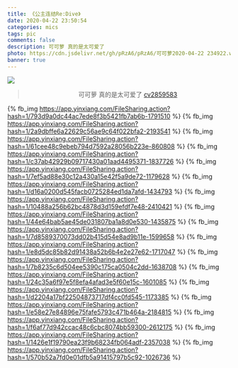 ```yaml
---
title: 《公主连结Re:Dive》
date: 2020-04-22 23:50:54
categories: mics
tags: pic
comments: false
description: 可可萝 真的是太可爱了
photo: https://cdn.jsdelivr.net/gh/pRzA6/pRzA6/可可萝2020-04-22 234922.webp
banner: true
---
```

<img src="https://cdn.jsdelivr.net/gh/pRzA6/pRzA6/可可萝2020-04-22 234922.webp">

<div align="center">

> 可可萝 真的是太可爱了
> [cv2859583](https://www.bilibili.com/read/cv2859583/)

</div>

{% fb_img https://app.yinxiang.com/FileSharing.action?hash=1/793d9a0dc44ac7ede8f3b5421fb7ab6b-1791510 %}
{% fb_img https://app.yinxiang.com/FileSharing.action?hash=1/2a9dbffe6a22629c56ae9c64f022bfa2-2193541 %}
{% fb_img https://app.yinxiang.com/FileSharing.action?hash=1/61cee48c9ebeb794d7592a28056b223e-860808  %}
{% fb_img https://app.yinxiang.com/FileSharing.action?hash=1/c37ab42929b09717430a01aad4495371-1837726 %}
{% fb_img https://app.yinxiang.com/FileSharing.action?hash=1/7ef5ad88e30c12a430a15e42f5a9de72-1179628 %}
{% fb_img https://app.yinxiang.com/FileSharing.action?hash=1/d16a0200d545facb0725284ed1da7afd-1434793 %}
{% fb_img https://app.yinxiang.com/FileSharing.action?hash=1/10488a256b62bc4878d3d159efdf7e48-2410421 %}
{% fb_img https://app.yinxiang.com/FileSharing.action?hash=1/44e64bab5ae45de031807ba1a8d0e530-1435875 %}
{% fb_img https://app.yinxiang.com/FileSharing.action?hash=1/7d8589370073dd02b415d54e8ad9b11e-1599658 %}
{% fb_img https://app.yinxiang.com/FileSharing.action?hash=1/e8d5dc85b82d91438a52b6b4e2e27e62-1717047 %}
{% fb_img https://app.yinxiang.com/FileSharing.action?hash=1/7b8235c6d504ee5390c175ca0504c2dd-1638708 %}
{% fb_img https://app.yinxiang.com/FileSharing.action?hash=1/24c35a6f97e5f8efa4afad3e5f60e15c-1601085 %}
{% fb_img https://app.yinxiang.com/FileSharing.action?hash=1/d2204a17bf22504873717df4cc0fd545-1173385 %}
{% fb_img https://app.yinxiang.com/FileSharing.action?hash=1/e58e27e84896e75fafe5793c471b464a-2184815 %}
{% fb_img https://app.yinxiang.com/FileSharing.action?hash=1/f6af77d942ccac48c6cbc8074bb59300-2612175 %}
{% fb_img https://app.yinxiang.com/FileSharing.action?hash=1/1426e1f19790ea23f9b68234fb064adf-2357038 %}
{% fb_img https://app.yinxiang.com/FileSharing.action?hash=1/570b52a7fd0e01dfb5a91415797b5c92-1026736 %}